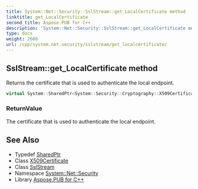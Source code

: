 ```yaml
---
title: System::Net::Security::SslStream::get_LocalCertificate method
linktitle: get_LocalCertificate
second_title: Aspose.PUB for C++
description: 'System::Net::Security::SslStream::get_LocalCertificate method. Returns the certificate that is used to authenticate the local endpoint in C++.'
type: docs
weight: 2600
url: /cpp/system.net.security/sslstream/get_localcertificate/
---
```

## SslStream::get_LocalCertificate method


Returns the certificate that is used to authenticate the local endpoint.

```cpp
virtual System::SharedPtr<System::Security::Cryptography::X509Certificates::X509Certificate> System::Net::Security::SslStream::get_LocalCertificate()
```


### ReturnValue

The certificate that is used to authenticate the local endpoint.

## See Also

* Typedef [SharedPtr](../../../system/sharedptr/)
* Class [X509Certificate](../../../system.security.cryptography.x509certificates/x509certificate/)
* Class [SslStream](../)
* Namespace [System::Net::Security](../../)
* Library [Aspose.PUB for C++](../../../)
